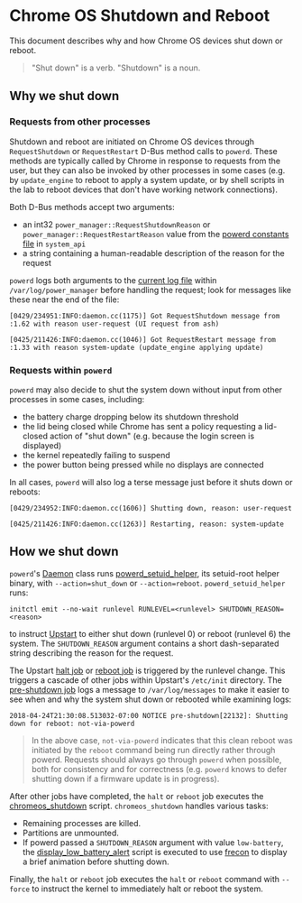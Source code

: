 # Chrome OS Shutdown and Reboot

This document describes why and how Chrome OS devices shut down or reboot.

> "Shut down" is a verb. "Shutdown" is a noun.

## Why we shut down

### Requests from other processes

Shutdown and reboot are initiated on Chrome OS devices through `RequestShutdown`
or `RequestRestart` D-Bus method calls to `powerd`. These methods are typically
called by Chrome in response to requests from the user, but they can also be
invoked by other processes in some cases (e.g. by `update_engine` to reboot to
apply a system update, or by shell scripts in the lab to reboot devices that
don't have working network connections).

Both D-Bus methods accept two arguments:

*   an int32 `power_manager::RequestShutdownReason` or
    `power_manager::RequestRestartReason` value from the [powerd constants file]
    in `system_api`
*   a string containing a human-readable description of the reason for the
    request

`powerd` logs both arguments to the [current log file] within
`/var/log/power_manager` before handling the request; look for messages like
these near the end of the file:

```
[0429/234951:INFO:daemon.cc(1175)] Got RequestShutdown message from :1.62 with reason user-request (UI request from ash)
```

```
[0425/211426:INFO:daemon.cc(1046)] Got RequestRestart message from :1.33 with reason system-update (update_engine applying update)
```

### Requests within `powerd`

`powerd` may also decide to shut the system down without input from other
processes in some cases, including:

*   the battery charge dropping below its shutdown threshold
*   the lid being closed while Chrome has sent a policy requesting a lid-closed
    action of "shut down" (e.g. because the login screen is displayed)
*   the kernel repeatedly failing to suspend
*   the power button being pressed while no displays are connected

In all cases, `powerd` will also log a terse message just before it shuts down
or reboots:

```
[0429/234952:INFO:daemon.cc(1606)] Shutting down, reason: user-request
```

```
[0425/211426:INFO:daemon.cc(1263)] Restarting, reason: system-update
```

## How we shut down

`powerd`'s [Daemon] class runs [powerd_setuid_helper], its setuid-root helper
binary, with `--action=shut_down` or `--action=reboot`. `powerd_setuid_helper`
runs:

```
initctl emit --no-wait runlevel RUNLEVEL=<runlevel> SHUTDOWN_REASON=<reason>
```

to instruct [Upstart] to either shut down (runlevel 0) or reboot (runlevel 6) the
system. The `SHUTDOWN_REASON` argument contains a short dash-separated string
describing the reason for the request.

The Upstart [halt job] or [reboot job] is triggered by the runlevel change. This
triggers a cascade of other jobs within Upstart's `/etc/init` directory. The
[pre-shutdown job] logs a message to `/var/log/messages` to make it easier to
see when and why the system shut down or rebooted while examining logs:

```
2018-04-24T21:30:08.513032-07:00 NOTICE pre-shutdown[22132]: Shutting down for reboot: not-via-powerd
```

> In the above case, `not-via-powerd` indicates that this clean reboot was
> initiated by the `reboot` command being run directly rather through powerd.
> Requests should always go through `powerd` when possible, both for consistency
> and for correctness (e.g. `powerd` knows to defer shutting down if a firmware
> update is in progress).

After other jobs have completed, the `halt` or `reboot` job executes the
[chromeos_shutdown] script. `chromeos_shutdown` handles various tasks:

*   Remaining processes are killed.
*   Partitions are unmounted.
*   If powerd passed a `SHUTDOWN_REASON` argument with value `low-battery`, the
    [display_low_battery_alert] script is executed to use [frecon] to display a
    brief animation before shutting down.

Finally, the `halt` or `reboot` job executes the `halt` or `reboot` command with
`--force` to instruct the kernel to immediately halt or reboot the system.

[powerd constants file]: https://chromium.googlesource.com/chromiumos/platform/system_api/+/master/dbus/power_manager/dbus-constants.h
[current log file]: logging.md
[Daemon]: ../powerd/daemon.cc
[powerd_setuid_helper]: ../powerd/powerd_setuid_helper.cc
[Upstart]: http://upstart.ubuntu.com/
[halt job]: https://chromium.googlesource.com/chromiumos/platform2/+/master/init/upstart/halt/halt.conf
[reboot job]: https://chromium.googlesource.com/chromiumos/platform2/+/master/init/upstart/reboot.conf
[pre-shutdown job]: https://chromium.googlesource.com/chromiumos/platform2/+/master/init/upstart/pre-shutdown.conf
[chromeos_shutdown]: https://chromium.googlesource.com/chromiumos/platform2/+/master/init/chromeos_shutdown
[display_low_battery_alert]: https://chromium.googlesource.com/chromiumos/platform2/+/master/init/display_low_battery_alert
[frecon]: https://chromium.googlesource.com/chromiumos/platform/frecon/
